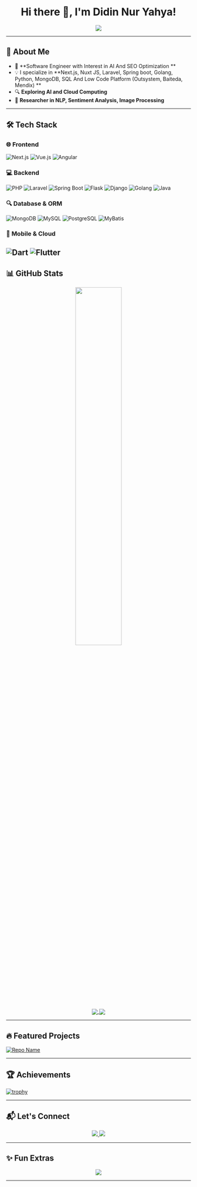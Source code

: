 <h1 align="center">Hi there 👋, I'm Didin Nur Yahya!</h1>

<p align="center">
  <img src="https://readme-typing-svg.demolab.com?font=Fira+Code&weight=600&size=22&duration=4000&pause=2000&color=37b6ff&center=true&vCenter=true&multiline=true&width=900&height=90&lines=Software+Engineer+%7C+Manufacture+%7C+Media+%7C+Financial+Technology;Passionate+about+AI%2C+Cloud%2C+and+SEO+Optimization;">
</p>


---

## 🚀 About Me  
- 🏢 **Software Engineer with Interest in AI And SEO Optimization **  
- 💡 I specialize in **Next.js, Nuxt JS, Laravel, Spring boot, Golang, Python, MongoDB, SQL And Low Code Platform (Outsystem, Baiteda, Mendix)  **  
- 🔍 **Exploring AI and Cloud Computing**  
- 📝 **Researcher in NLP, Sentiment Analysis, Image Processing**  

---

## 🛠 Tech Stack  

### 🌐 **Frontend**  
![Next.js](https://img.shields.io/badge/-Next.js-000000?style=flat-square&logo=next.js&logoColor=white)
![Vue.js](https://img.shields.io/badge/-Vue.js-4FC08D?style=flat-square&logo=vue.js&logoColor=white)
![Angular](https://img.shields.io/badge/-Angular-DD0031?style=flat-square&logo=angular&logoColor=white)

### 💻 **Backend**  
![PHP](https://img.shields.io/badge/-PHP-777BB4?style=flat-square&logo=php&logoColor=white)
![Laravel](https://img.shields.io/badge/-Laravel-FF2D20?style=flat-square&logo=laravel&logoColor=white)
![Spring Boot](https://img.shields.io/badge/-Spring%20Boot-6DB33F?style=flat-square&logo=spring-boot&logoColor=white)
![Flask](https://img.shields.io/badge/-Flask-000000?style=flat-square&logo=flask&logoColor=white)
![Django](https://img.shields.io/badge/-Django-092E20?style=flat-square&logo=django&logoColor=white)
![Golang](https://img.shields.io/badge/-Golang-00ADD8?style=flat-square&logo=go&logoColor=white)
![Java](https://img.shields.io/badge/-Java-007396?style=flat-square&logo=java&logoColor=white)

### 🔍 **Database & ORM**  
![MongoDB](https://img.shields.io/badge/-MongoDB-47A248?style=flat-square&logo=mongodb&logoColor=white)
![MySQL](https://img.shields.io/badge/-MySQL-4479A1?style=flat-square&logo=mysql&logoColor=white)
![PostgreSQL](https://img.shields.io/badge/-PostgreSQL-336791?style=flat-square&logo=postgresql&logoColor=white)
![MyBatis](https://img.shields.io/badge/-MyBatis-FF5722?style=flat-square&logo=apache&logoColor=white)

### 🚀 **Mobile & Cloud**  
![Dart](https://img.shields.io/badge/-Dart-0175C2?style=flat-square&logo=dart&logoColor=white)
![Flutter](https://img.shields.io/badge/-Flutter-02569B?style=flat-square&logo=flutter&logoColor=white)
---

## 📊 GitHub Stats  

<p align="center">
  <a href="http://github.com/dzoxploit">
    <img width="50%" src="https://github-readme-streak-stats.herokuapp.com/?user=dzoxploit&theme=chartreuse-dark&hide_border=true&border_radius=10&background=000000&fire=DD2727"/>
  </a>
</p>

<p align="center">
  <a href="http://github.com/dzoxploit">
    <img align="center" src="https://github-readme-stats.vercel.app/api?username=dzoxploit&count_private=true&show_icons=true&theme=chartreuse-dark" />
  </a>
  <a href="http://github.com/dzoxploit">
    <img align="center" src="https://github-readme-stats.vercel.app/api/top-langs/?username=dzoxploit&layout=compact&theme=chartreuse-dark&langs_count=8" />
  </a>
</p>

---

## 🔥 Featured Projects  
[![Repo Name](https://github-readme-stats.vercel.app/api/pin/?username=dzoxploit&repo=repo-name&theme=chartreuse-dark)](https://github.com/dzoxploit/repo-name)  

---

## 🏆 Achievements  
[![trophy](https://github-profile-trophy.vercel.app/?username=dzoxploit&theme=onedark)](https://github.com/dzoxploit)

---

## 📬 Let's Connect  
<p align="center">
  <a href="https://www.linkedin.com/in/didin-nur-yahya-63772512b/">
    <img src="https://img.shields.io/badge/-LinkedIn-0077B5?style=for-the-badge&logo=LinkedIn&logoColor=white" />
  </a>
  <a href="mailto:didinnuryahya@gmail.com">
    <img src="https://img.shields.io/badge/Gmail-D14836?style=for-the-badge&logo=gmail&logoColor=white" />
  </a>
</p>

---

## ✨ Fun Extras  
<p align="center">
  <img src="https://quotes-github-readme.vercel.app/api?type=horizontal&theme=dark">
</p>

---

